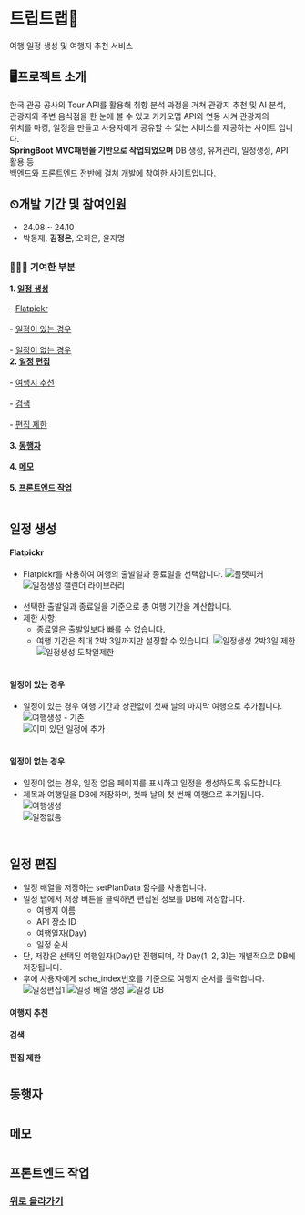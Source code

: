 # 트립트랩🧳
여행 일정 생성 및 여행지 추천 서비스

## 🖥프로젝트 소개
한국 관공 공사의 Tour API를 활용해 취향 분석 과정을 거쳐 관광지 추천 및 AI 분석, <br>
관광지와 주변 음식점을 한 눈에 볼 수 있고 카카오맵 API와 연동 시켜 관광지의 <br>
위치를 마킹, 일정을 만들고 사용자에게 공유할 수 있는 서비스를 제공하는 사이트 입니다. <br>
__SpringBoot MVC패턴을 기반으로 작업되었으며__ DB 생성, 유저관리, 일정생성, API 활용 등 <br>
백엔드와 프론트엔드 전반에 걸쳐 개발에 참여한 사이트입니다.

## ⏲개발 기간 및 참여인원
* 24.08 ~ 24.10
* 박동재, __김정온__, 오하은, 윤지명
## 
### 👩🏻‍💻 기여한 부분
__1. [일정 생성](#일정-생성)__ <br>
  <br> - [Flatpickr](#flatpickr) <br>
  <br> - [일정이 있는 경우](#일정있음) <br>
  <br> - [일정이 없는 경우](#일정없음) <br>
__2. [일정 편집](#일정-편집)__ <br>
  <br> - [여행지 추천](#여행지-추천) <br>
  <br> - [검색](#검색) <br>
  <br> - [편집 제한](#편집-제한) <br><br>
__3. [동행자](#동행자)__ <br><br>
__4. [메모](#메모)__ <br><br>
__5. [프론트엔드 작업](#화면)__ <br><br>

##
## 일정 생성
#### Flatpickr
- Flatpickr를 사용하여 여행의 출발일과 종료일을 선택합니다.
![플랫피커](https://github.com/user-attachments/assets/afd1d953-0ce5-4489-95ab-8b248c13ff32) <br>
![일정생성 캘린더 라이브러리](https://github.com/user-attachments/assets/3a7b5522-f90d-4835-9ae9-86d3090bdc22) <br><br>
- 선택한 출발일과 종료일을 기준으로 총 여행 기간을 계산합니다.
- 제한 사항:
  - 종료일은 출발일보다 빠를 수 없습니다.
  - 여행 기간은 최대 2박 3일까지만 설정할 수 있습니다.
![일정생성 2박3일 제한](https://github.com/user-attachments/assets/074ab8dc-5870-4c4b-ba54-fb8e7d380f93) <br>
![일정생성 도착일제한](https://github.com/user-attachments/assets/ce40f9a6-974a-4a45-aecf-ef4d62498f67) <br><br>

#### 일정이 있는 경우
- 일정이 있는 경우 여행 기간과 상관없이 첫째 날의 마지막 여행으로 추가됩니다.
![여행생성 - 기존](https://github.com/user-attachments/assets/ba3fb1de-e3d9-4981-a543-c8bc2acfcbe8) <br>
![이미 있던 일정에 추가](https://github.com/user-attachments/assets/9e2fbcb7-7bf5-49e6-abf3-792f63b57057) <br><br>

#### 일정이 없는 경우
- 일정이 없는 경우, 일정 없음 페이지를 표시하고 일정을 생성하도록 유도합니다.
- 제목과 여행일을 DB에 저장하며, 첫째 날의 첫 번째 여행으로 추가됩니다.
![여행생성](https://github.com/user-attachments/assets/5282e36f-d76b-41e3-b884-1810461b6f86) <br>
![일정없음](https://github.com/user-attachments/assets/21fe70d3-a73e-4b0e-b09e-2df8df081d1f) <br><br>

#
## 일정 편집
- 일정 배열을 저장하는 setPlanData 함수를 사용합니다.
- 일정 탭에서 저장 버튼을 클릭하면 편집된 정보를 DB에 저장합니다.
  - 여행지 이름
  - API 장소 ID
  - 여행일자(Day)
  - 일정 순서
- 단, 저장은 선택된 여행일자(Day)만 진행되며, 각 Day(1, 2, 3)는 개별적으로 DB에 저장됩니다.
- 후에 사용자에게 sche_index번호를 기준으로 여행지 순서를 출력합니다.
![일정편집1](https://github.com/user-attachments/assets/326a4571-833d-436e-9bd5-7c28e9fd597b)
![일정 배열 생성](https://github.com/user-attachments/assets/58a37be9-8c17-4175-9176-6df1ccf19750)
![일정 DB](https://github.com/user-attachments/assets/2d4eb9a1-5e31-4ea3-9deb-0df76dbc2538)

#### 여행지 추천

#### 검색

#### 편집 제한


#
## 동행자

#
## 메모

#
## 프론트엔드 작업

### [위로 올라가기](#프로젝트-소개)
